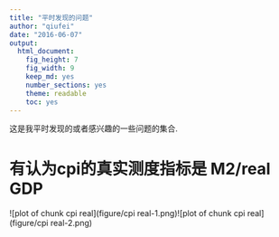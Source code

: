 ```yaml
---
title: "平时发现的问题"
author: "qiufei"
date: "2016-06-07"
output: 
  html_document: 
    fig_height: 7
    fig_width: 9
    keep_md: yes
    number_sections: yes
    theme: readable
    toc: yes
---
```




这是我平时发现的或者感兴趣的一些问题的集合.


# 有认为cpi的真实测度指标是 M2/real GDP #


![plot of chunk cpi real](figure/cpi real-1.png)![plot of chunk cpi real](figure/cpi real-2.png)

